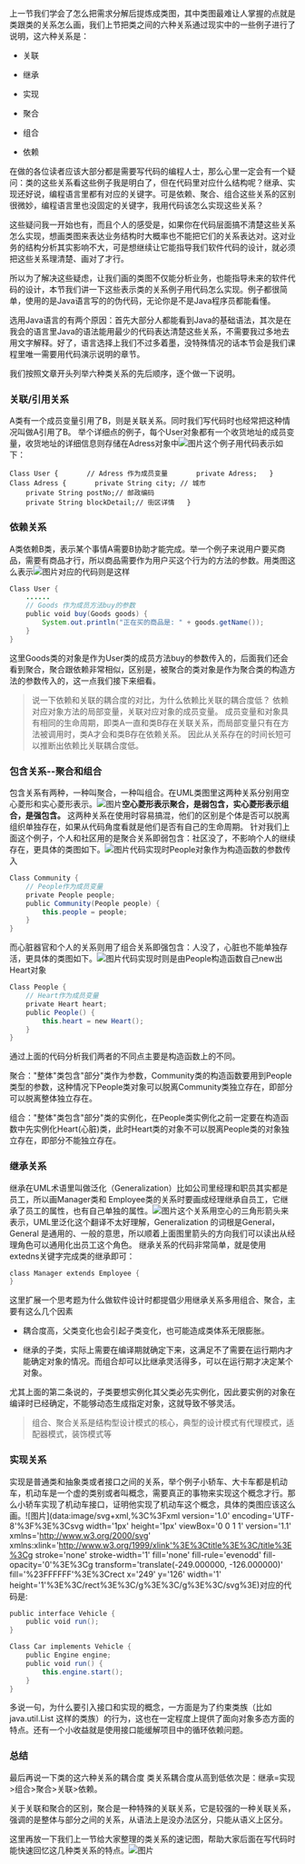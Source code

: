 上一节我们学会了怎么把需求分解后提炼成类图，其中类图最难让人掌握的点就是类跟类的关系怎么画，我们上节把类之间的六种关系通过现实中的一些例子进行了说明，这六种关系是：

- 关联
    
- 继承
    
- 实现
    
- 聚合
    
- 组合
    
- 依赖
    

在做的各位读者应该大部分都是需要写代码的编程人士，那么心里一定会有一个疑问：类的这些关系看这些例子我是明白了，但在代码里对应什么结构呢？继承、实现还好说，编程语言里都有对应的关键字。可是依赖、聚合、组合这些关系的区别很微妙，编程语言里也没固定的关键字，我用代码该怎么实现这些关系？

这些疑问我一开始也有，而且个人的感受是，如果你在代码层面搞不清楚这些关系怎么实现，想画类图来表达业务结构时大概率也不能把它们的关系表达对。这对业务的结构分析其实影响不大，可是想继续让它能指导我们软件代码的设计，就必须把这些关系理清楚、画对了才行。

所以为了解决这些疑虑，让我们画的类图不仅能分析业务，也能指导未来的软件代码的设计，本节我们讲一下这些表示类的关系例子用代码怎么实现。例子都很简单，使用的是Java语言写的的伪代码，无论你是不是Java程序员都能看懂。

选用Java语言的有两个原因：首先大部分人都能看到Java的基础语法，其次是在我会的语言里Java的语法能用最少的代码表达清楚这些关系，不需要我过多地去用文字解释。好了，语言选择上我们不过多着墨，没特殊情况的话本节会是我们课程里唯一需要用代码演示说明的章节。


我们按照文章开头列举六种类关系的先后顺序，逐个做一下说明。


### 关联/引用关系

A类有一个成员变量引用了B，则是关联关系。同时我们写代码时也经常把这种情况叫做A引用了B。 举个详细点的例子，每个User对象都有一个收货地址的成员变量，收货地址的详细信息则存储在Adress对象中![图片](设计/程序员画图/img/05_深入浅出｜用代码拆解软件设计中类的六种关系/2.jpg)这个例子用代码表示如下：

`Class User {       // Adress 作为成员变量       private Adress;   }      Class Adress {       private String city; // 城市       private String postNo;// 邮政编码       private String blockDetail;// 街区详情   }   `

### 依赖关系

A类依赖B类，表示某个事情A需要B协助才能完成。举一个例子来说用户要买商品，需要有商品才行，所以商品需要作为用户买这个行为的方法的参数。用类图这么表示![图片](设计/程序员画图/img/05_深入浅出｜用代码拆解软件设计中类的六种关系/3.jpg)对应的代码则是这样

```java
Class User {
	......       
	// Goods 作为成员方法buy的参数       
	public void buy(Goods goods) {           
		System.out.println("正在买的商品是: " + goods.getName());       
	}   
}   
```

这里Goods类的对象是作为User类的成员方法buy的参数传入的，后面我们还会看到聚合，聚合跟依赖非常相似，区别是，被聚合的类对象是作为聚合类的构造方法的参数传入的，这一点我们接下来细看。

> 说一下依赖和关联的耦合度的对比，为什么依赖比关联的耦合度低？ 依赖对应对象方法的局部变量，关联对应对象的成员变量。 成员变量和对象具有相同的生命周期，即类A一直和类B存在关联关系，而局部变量只有在方法被调用时，类A才会和类B存在依赖关系。 因此从关系存在的时间长短可以推断出依赖比关联耦合度低。

### 包含关系--聚合和组合

包含关系有两种，一种叫聚合，一种叫组合。在UML类图里这两种关系分别用空心菱形和实心菱形表示。![图片](设计/程序员画图/img/05_深入浅出｜用代码拆解软件设计中类的六种关系/4.jpg)**空心菱形表示聚合，是弱包含，实心菱形表示组合，是强包含。** 这两种关系在使用时容易搞混，他们的区别是个体是否可以脱离组织单独存在，如果从代码角度看就是他们是否有自己的生命周期。 针对我们上面这个例子，个人和社区用的是聚合关系即弱包含：社区没了，不影响个人的继续存在，更具体的类图如下。![图片](设计/程序员画图/img/05_深入浅出｜用代码拆解软件设计中类的六种关系/5.jpg)代码实现时People对象作为构造函数的参数传入

```java
Class Community {       
	// People作为成员变量       
	private People people;          
	public Community(People people) {           
		this.people = people;    
	}   
}   
```

而心脏器官和个人的关系则用了组合关系即强包含：人没了，心脏也不能单独存活，更具体的类图如下。![图片](设计/程序员画图/img/05_深入浅出｜用代码拆解软件设计中类的六种关系/6.jpg)代码实现时则是由People构造函数自己new出Heart对象

```java
Class People {       
	// Heart作为成员变量       
	private Heart heart;              
	public People() {           
		this.heart = new Heart();       
	}   
}   
```

通过上面的代码分析我们两者的不同点主要是构造函数上的不同。

聚合："整体"类包含"部分"类作为参数，Community类的构造函数要用到People类型的参数，这种情况下People类对象可以脱离Community类独立存在，即部分可以脱离整体独立存在。

组合："整体"类包含"部分"类的实例化，在People类实例化之前一定要在构造函数中先实例化Heart(心脏)类，此时Heart类的对象不可以脱离People类的对象独立存在，即部分不能独立存在。

### 继承关系

继承在UML术语里叫做泛化（Generalization）比如公司里经理和职员其实都是员工，所以画Manager类和 Employee类的关系时要画成经理继承自员工，它继承了员工的属性，也有自己单独的属性。![图片](设计/程序员画图/img/05_深入浅出｜用代码拆解软件设计中类的六种关系/7.jpg)这个关系用空心的三角形箭头来表示，UML里泛化这个翻译不太好理解，Generalization 的词根是General，General 是通用的、一般的意思，所以顺着上面图里箭头的方向我们可以读出从经理角色可以通用化出员工这个角色。 继承关系的代码非常简单，就是使用extedns关键字完成类的继承即可：

```java
class Manager extends Employee { 
}   
```

这里扩展一个思考题为什么做软件设计时都提倡少用继承关系多用组合、聚合，主要有这么几个因素

- 耦合度高，父类变化也会引起子类变化，也可能造成类体系无限膨胀。
    
- 继承的子类，实际上需要在编译期就确定下来，这满足不了需要在运行期内才能确定对象的情况。而组合却可以比继承灵活得多，可以在运行期才决定某个对象。
    

尤其上面的第二条说的，子类要想实例化其父类必先实例化，因此要实例的对象在编译时已经确定，不能够动态生成指定对象，这就导致不够灵活。

> 组合、聚合关系是结构型设计模式的核心，典型的设计模式有代理模式，适配器模式，装饰模式等

### 实现关系

实现是普通类和抽象类或者接口之间的关系，举个例子小轿车、大卡车都是机动车，机动车是一个虚的类别或者叫概念，需要真正的事物来实现这个概念才行。那么小轿车实现了机动车接口，证明他实现了机动车这个概念，具体的类图应该这么画。![图片](data:image/svg+xml,%3C%3Fxml version='1.0' encoding='UTF-8'%3F%3E%3Csvg width='1px' height='1px' viewBox='0 0 1 1' version='1.1' xmlns='http://www.w3.org/2000/svg' xmlns:xlink='http://www.w3.org/1999/xlink'%3E%3Ctitle%3E%3C/title%3E%3Cg stroke='none' stroke-width='1' fill='none' fill-rule='evenodd' fill-opacity='0'%3E%3Cg transform='translate(-249.000000, -126.000000)' fill='%23FFFFFF'%3E%3Crect x='249' y='126' width='1' height='1'%3E%3C/rect%3E%3C/g%3E%3C/g%3E%3C/svg%3E)对应的代码是:

```java
public interface Vehicle {       
	public void run();   
}      

Class Car implements Vehicle {       
	public Engine engine;       
	public void run() {           
		this.engine.start();       
	}   
}   
```

多说一句，为什么要引入接口和实现的概念，一方面是为了约束类族（比如 java.util.List 这样的类族）的行为，这也在一定程度上提供了面向对象多态方面的特点。还有一个小收益就是使用接口能缓解项目中的循环依赖问题。

### 总结

最后再说一下类的这六种关系的耦合度 类关系耦合度从高到低依次是：继承=实现>组合>聚合>关联>依赖。 

关于关联和聚合的区别，聚合是一种特殊的关联关系，它是较强的一种关联关系，强调的是整体与部分之间的关系，从语法上是没办法区分，只能从语义上区分。

这里再放一下我们上一节给大家整理的类关系的速记图，帮助大家后面在写代码时能快速回忆这几种类关系的特点。![图片](设计/程序员画图/img/05_深入浅出｜用代码拆解软件设计中类的六种关系/8.jpg)